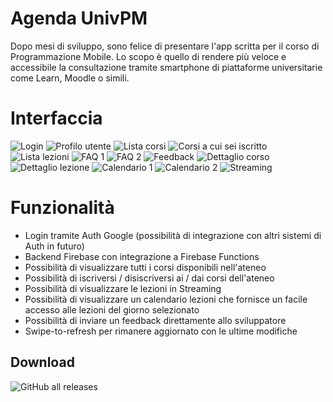 ﻿# Agenda UnivPM

Dopo mesi di sviluppo, sono felice di presentare l'app scritta per il corso di Programmazione Mobile. 
Lo scopo è quello di rendere più veloce e accessibile la consultazione tramite smartphone di piattaforme universitarie come Learn, Moodle o simili.

# Interfaccia


![Login](https://raw.githubusercontent.com/federicobenedetti/AgendaUnivPM-kt/master/Screenshots/Login.png?token=AGIXY2UG4NCYDKRJREN4CR3BGXMCM) ![Profilo utente](https://raw.githubusercontent.com/federicobenedetti/AgendaUnivPM-kt/master/Screenshots/Profilo.png) ![Lista corsi](https://raw.githubusercontent.com/federicobenedetti/AgendaUnivPM-kt/master/Screenshots/Lista%20corsi.png) ![Corsi a cui sei iscritto](https://raw.githubusercontent.com/federicobenedetti/AgendaUnivPM-kt/master/Screenshots/Corsi%20a%20cui%20sei%20iscritto.png) ![Lista lezioni](https://raw.githubusercontent.com/federicobenedetti/AgendaUnivPM-kt/master/Screenshots/Lista%20lezioni.png) ![FAQ 1](https://raw.githubusercontent.com/federicobenedetti/AgendaUnivPM-kt/master/Screenshots/FAQ%201.png) ![FAQ 2](https://raw.githubusercontent.com/federicobenedetti/AgendaUnivPM-kt/master/Screenshots/FAQ%202.png) ![Feedback](https://raw.githubusercontent.com/federicobenedetti/AgendaUnivPM-kt/master/Screenshots/Feedback.png) ![Dettaglio corso](https://raw.githubusercontent.com/federicobenedetti/AgendaUnivPM-kt/master/Screenshots/Dettaglio%20corso.png) ![Dettaglio lezione](https://raw.githubusercontent.com/federicobenedetti/AgendaUnivPM-kt/master/Screenshots/Dettaglio%20lezione.png) ![Calendario 1](https://raw.githubusercontent.com/federicobenedetti/AgendaUnivPM-kt/master/Screenshots/Calendario%20lezioni%201.png) ![Calendario 2](https://raw.githubusercontent.com/federicobenedetti/AgendaUnivPM-kt/master/Screenshots/Calendario%20lezioni%202.png) ![Streaming](https://raw.githubusercontent.com/federicobenedetti/AgendaUnivPM-kt/master/Screenshots/Streaming.png)  

# Funzionalità

- Login tramite Auth Google (possibilità di integrazione con altri sistemi di Auth in futuro)
- Backend Firebase con integrazione a Firebase Functions
- Possibilità di visualizzare tutti i corsi disponibili nell'ateneo
- Possibilità di iscriversi / disiscriversi ai / dai corsi dell'ateneo
- Possibilità di visualizzare le lezioni in Streaming
- Possibilità di visualizzare un calendario lezioni che fornisce un facile accesso alle lezioni del giorno selezionato
- Possibilità di inviare un feedback direttamente allo sviluppatore
- Swipe-to-refresh per rimanere aggiornato con le ultime modifiche


## Download

![GitHub all releases](https://img.shields.io/github/downloads/federicobenedetti/AgendaUnivPM-kt/total)

